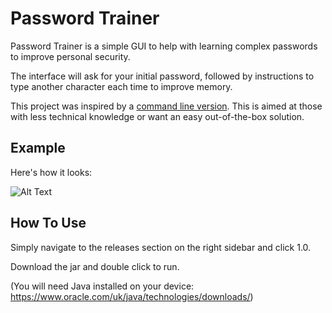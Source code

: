 # Password Trainer

Password Trainer is a simple GUI to help with learning complex passwords to improve personal security. 

The interface will ask for your initial password, followed by instructions to type another character each time to improve memory.

This project was inspired by a [command line version](https://github.com/kkoomen/password-trainer). This is aimed at those with less technical knowledge or want an easy out-of-the-box solution.

## Example

Here's how it looks:

![Alt Text](https://i.imgur.com/SXSYV5Q.gif)

## How To Use

Simply navigate to the releases section on the right sidebar and click 1.0.

Download the jar and double click to run.


(You will need Java installed on your device: https://www.oracle.com/uk/java/technologies/downloads/)
